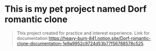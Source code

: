 # This is my pet project named Dorf romantic clone

>This project created for practice and interest experience.
>Link for documentation https://heavy-burn-841.notion.site/Dorf-romantic-clone-documentation-1e9a9952c9724d53b77f56788578c525.